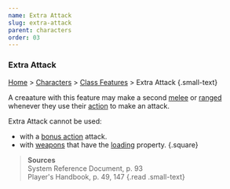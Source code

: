 ```yaml
---
name: Extra Attack
slug: extra-attack
parent: characters
order: 03
---
```

### Extra Attack
[Home](dm-operations-center) > [Characters](characters) > [Class Features](class-featuers) > Extra Attack {.small-text}

A creaature with this feature may make a second [melee](melee-attack) or [ranged](ranged-attack) whenever they use their [action](actions) to make an attack.

Extra Attack cannot be used:
- with a [bonus action](bonus-action) attack.
- with [weapons](weapons) that have the [loading](weapon-properties) property.
{.square}

> **Sources** <br/>
> System Reference Document, p. 93<br/>
> Player's Handbook, p. 49, 147
{.read .small-text}